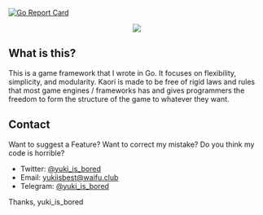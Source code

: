 [![Go Report Card](https://goreportcard.com/badge/github.com/yukiisbored/Kaori)](https://goreportcard.com/report/github.com/yukiisbored/Kaori)

<div align="center">
	<img src="https://raw.githubusercontent.com/yukiisbored/Kaori/master/assets/kaori.png">
</div>

## What is this?
This is a game framework that I wrote in Go. It focuses on flexibility, simplicity, and modularity. Kaori is made to be free of rigid laws and rules that most game engines / frameworks has and gives programmers the freedom to form the structure of the game to whatever they want.

## Contact
Want to suggest a Feature? Want to correct my mistake? Do you think my code is horrible?
* Twitter: [@yuki\_is\_bored](https://twitter.com/yuki_is_bored)
* Email: [yukiisbest@waifu.club](mailto:yukiisbest@waifu.club)
* Telegram: [@yuki\_is\_bored](https://telegram.me/yuki_is_bored)

Thanks,
yuki\_is\_bored
